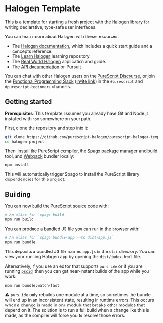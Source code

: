 # Halogen Template

This is a template for starting a fresh project with the [Halogen](https://github.com/slamdata/purescript-halogen) library for writing declarative, type-safe user interfaces.

You can learn more about Halogen with these resources:

- The [Halogen documentation](https://github.com/purescript-halogen/purescript-halogen/tree/master/docs), which includes a quick start guide and a concepts reference.
- The [Learn Halogen](https://github.com/jordanmartinez/learn-halogen) learning repository.
- The [Real World Halogen](https://github.com/thomashoneyman/purescript-halogen-realworld) application and guide.
- The [API documentation](https://pursuit.purescript.org/packages/purescript-halogen) on Pursuit

You can chat with other Halogen users on the [PureScript Discourse](https://discourse.purescript.org), or join the [Functional Programming Slack](https://functionalprogramming.slack.com) ([invite link](https://fpchat-invite.herokuapp.com/)) in the `#purescript` and `#purescript-beginners` channels.

## Getting started

**Prerequisites:** This template assumes you already have Git and Node.js installed with `npm` somewhere on your path.

First, clone the repository and step into it:

```sh
git clone https://github.com/purescript-halogen/purescript-halogen-template.git halogen-project
cd halogen-project
```

Then, install the PureScript compiler, the [Spago](https://github.com/purescript/spago) package manager and build tool, and [Webpack](https://github.com/webpack/webpack) bundler locally:

```shell
npm install
```

This will automatically trigger Spago to install the PureScript library dependencies for this project.

## Building

You can now build the PureScript source code with:

```sh
# An alias for `spago build`
npm run build
```

You can produce a bundled JS file you can run in the browser with:

```sh
# An alias for `spago bundle-app --to dist/app.js`
npm run bundle
```

This deposits a bundled JS file named `app.js` in the `dist` directory. You can view your running Halogen app by opening the `dist/index.html` file.

Alternatively, if you use an editor that supports `purs ide` or if you are running [`pscid`](https://github.com/kRITZCREEK/pscid), then you can get near-instant builds of the app while you work:

```sh
npm run bundle:watch-fast
```

:warning: `purs ide` only rebuilds one module at a time, so sometimes the bundle will end up in an inconsistent state, resulting in runtime errors. This occurs when a change is made in one module that breaks other modules that depend on it. The solution is to run a full build when a change like this is made, as the compiler will force you to resolve those errors.
